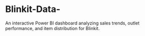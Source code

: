 # Blinkit-Data-
An interactive Power BI dashboard analyzing sales trends, outlet performance, and item distribution for Blinkit.
